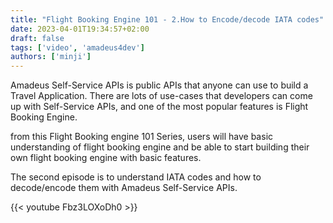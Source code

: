 ```yaml
---
title: "Flight Booking Engine 101 - 2.How to Encode/decode IATA codes"
date: 2023-04-01T19:34:57+02:00
draft: false
tags: ['video', 'amadeus4dev'] 
authors: ['minji']
---
```


Amadeus Self-Service APIs is public APIs that anyone can use to build a Travel Application. 
There are lots of use-cases that developers can come up with Self-Service APIs, and one of the most popular features is Flight Booking Engine. 

from this Flight Booking engine 101 Series, users will have basic understanding of flight booking engine and be able to start building their own flight booking engine with basic features. 

The second episode is to understand IATA codes and how to decode/encode them with Amadeus Self-Service APIs.

{{< youtube Fbz3LOXoDh0 >}}